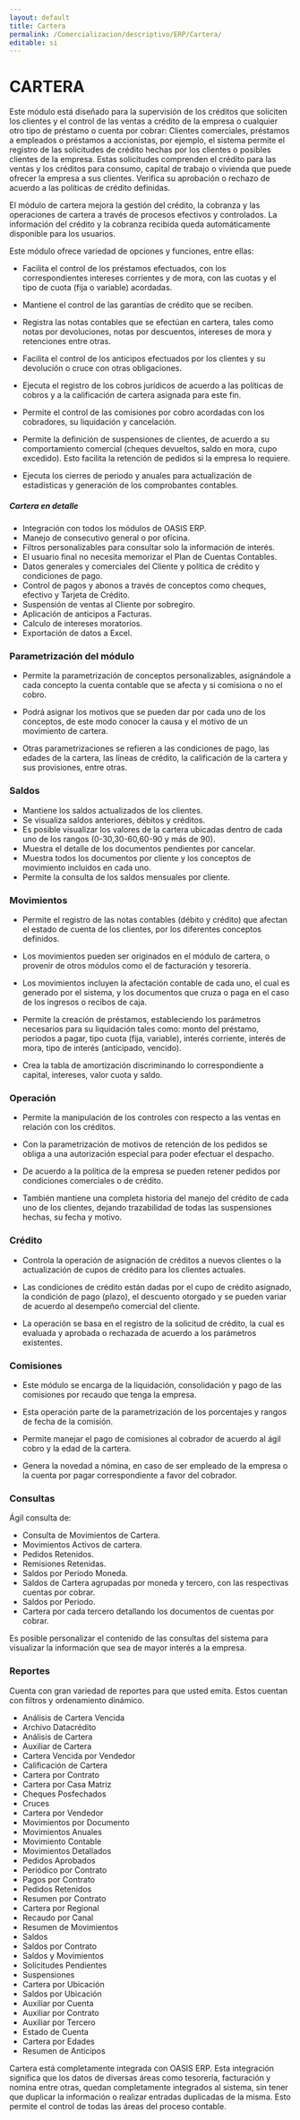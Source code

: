 ```yaml
---
layout: default
title: Cartera
permalink: /Comercializacion/descriptivo/ERP/Cartera/
editable: si
---
```


# CARTERA

Este módulo está diseñado para la supervisión de los créditos que soliciten los clientes y el control de las ventas a crédito de la empresa o cualquier otro tipo de préstamo o cuenta por cobrar: Clientes comerciales, préstamos a empleados o préstamos a accionistas, por ejemplo, el sistema permite el registro de las solicitudes de crédito hechas por los clientes o posibles clientes de la empresa. Estas solicitudes comprenden el crédito para las ventas y los créditos para consumo, capital de trabajo o vivienda que puede ofrecer la empresa a sus clientes. Verifica su aprobación o rechazo de acuerdo a las políticas de crédito definidas.  

El módulo de cartera mejora la gestión del crédito, la cobranza y las operaciones de cartera a través de procesos efectivos y controlados. La información del crédito y la cobranza recibida queda automáticamente disponible para los usuarios.  

Este módulo ofrece variedad de opciones y funciones, entre ellas:

* Facilita el control de los préstamos efectuados, con los correspondientes intereses corrientes y de mora, con las cuotas y el tipo de cuota (fija o variable) acordadas.  

* Mantiene el control de las garantías de crédito que se reciben.  

* Registra las notas contables que se efectúan en cartera, tales como notas por devoluciones, notas por descuentos, intereses de mora y retenciones entre otras.  

* Facilita el control de los anticipos efectuados por los clientes y su devolución o cruce con otras obligaciones.  

* Ejecuta el registro de los cobros jurídicos de acuerdo a las políticas de cobros y a la calificación de cartera asignada para este fin.  

* Permite el control de las comisiones por cobro acordadas con los cobradores, su liquidación y cancelación.  

* Permite la definición de suspensiones de clientes, de acuerdo a su comportamiento comercial (cheques devueltos, saldo en mora, cupo excedido). Esto facilita la retención de pedidos si la empresa lo requiere.  

* Ejecuta los cierres de periodo y anuales para actualización de estadísticas y generación de los comprobantes contables.  


##### Cartera en detalle

* Integración con todos los módulos de OASIS ERP.  
* Manejo de consecutivo general o por oficina.  
* Filtros personalizables para consultar solo la información de interés.  
* El usuario final no necesita memorizar el Plan de Cuentas Contables.  
* Datos generales y comerciales del Cliente y política de crédito y condiciones de pago.  
* Control de pagos y abonos a través de conceptos como cheques, efectivo y Tarjeta de Crédito.  
* Suspensión de ventas al Cliente por sobregiro.  
* Aplicación de anticipos a Facturas.  
* Calculo de intereses moratorios.  
* Exportación de datos a Excel.  


### Parametrización del módulo

* Permite la parametrización de conceptos personalizables, asignándole a cada concepto la cuenta contable que se afecta y si comisiona o no el cobro.  

* Podrá asignar los motivos que se pueden dar por cada uno de los conceptos, de este modo conocer la causa y el motivo de un movimiento de cartera.  

* Otras parametrizaciones se refieren a las condiciones de pago, las edades de la cartera, las líneas de crédito, la calificación de la cartera y sus provisiones, entre otras.  


### Saldos

* Mantiene los saldos actualizados de los clientes.  
* Se visualiza saldos anteriores, débitos y créditos.  
* Es posible visualizar los valores de la cartera ubicadas dentro de cada uno de los rangos (0-30,30-60,60-90 y más de 90).  
* Muestra el detalle de los documentos pendientes por cancelar.  
* Muestra todos los documentos por cliente y los conceptos de movimiento incluidos en cada uno.  
* Permite la consulta de los saldos mensuales por cliente.  


### Movimientos

* Permite el registro de las notas contables (débito y crédito) que afectan el estado de cuenta de los clientes, por los diferentes conceptos definidos.  

* Los movimientos pueden ser originados en el módulo de cartera, o provenir de otros módulos como el de facturación y tesorería.  

* Los movimientos incluyen la afectación contable de cada uno, el cual es generado por el sistema, y los documentos que cruza o paga en el caso de los ingresos o recibos de caja.  

* Permite la creación de préstamos, estableciendo los parámetros necesarios para su liquidación tales como: monto del préstamo, periodos a pagar, tipo cuota (fija, variable), interés corriente, interés de mora, tipo de interés (anticipado, vencido).  

* Crea la tabla de amortización discriminando lo correspondiente a capital, intereses, valor cuota y saldo.  


### Operación

* Permite la manipulación de los controles con respecto a las ventas en relación con los créditos.  

* Con la parametrización de motivos de retención de los pedidos se obliga a una autorización especial para poder efectuar el despacho.  

* De acuerdo a la política de la empresa se pueden retener pedidos por  condiciones comerciales o de crédito.  

* También mantiene una completa historia del manejo del crédito de cada uno de los clientes, dejando trazabilidad de todas las suspensiones hechas, su fecha y motivo.  


### Crédito

* Controla la operación de asignación de créditos a nuevos clientes o la actualización de cupos de crédito para los clientes actuales.  

* Las condiciones de crédito están dadas por el cupo de crédito asignado, la condición de pago (plazo), el descuento otorgado y se pueden variar de acuerdo al desempeño comercial del cliente.  

* La operación se basa en el registro de la solicitud de crédito, la cual es evaluada y aprobada o rechazada de acuerdo a los parámetros existentes.  


### Comisiones

* Este módulo se encarga de la liquidación, consolidación y pago de las comisiones por recaudo que tenga la empresa.  

* Esta operación parte de la parametrización de los porcentajes y rangos de fecha de la comisión.  

* Permite manejar el pago de comisiones al cobrador de acuerdo al ágil cobro y la edad de la cartera.  

* Genera la novedad a nómina, en caso de ser empleado de la empresa o la cuenta por pagar correspondiente a favor del cobrador.  


### Consultas

Ágil consulta de:  

* Consulta de Movimientos de Cartera.  
* Movimientos Activos de cartera.  
* Pedidos Retenidos.  
* Remisiones Retenidas.  
* Saldos por Periodo Moneda.  
* Saldos de Cartera agrupadas por moneda y tercero, con las respectivas cuentas por cobrar.  
* Saldos por Periodo.  
* Cartera por cada tercero detallando los documentos de cuentas por cobrar.  

Es posible personalizar el contenido de las consultas del sistema para visualizar la información que sea de mayor interés a la empresa.


### Reportes

Cuenta con gran variedad de reportes para que usted emita. Estos cuentan con filtros y ordenamiento dinámico.  


* Análisis de Cartera Vencida  
* Archivo Datacrédito  
* Análisis de Cartera  
* Auxiliar de Cartera  
* Cartera Vencida por Vendedor  
* Calificación de Cartera  
* Cartera por Contrato  
* Cartera por Casa Matriz  
* Cheques Posfechados  
* Cruces  
* Cartera por Vendedor  
* Movimientos por Documento  
* Movimientos Anuales  
* Movimiento Contable  
* Movimientos Detallados  
* Pedidos Aprobados  
* Periódico por Contrato  
* Pagos por Contrato  
* Pedidos Retenidos  
* Resumen por Contrato  
* Cartera por Regional  
* Recaudo por Canal  
* Resumen de Movimientos  
* Saldos  
* Saldos por Contrato  
* Saldos y Movimientos  
* Solicitudes Pendientes  
* Suspensiones  
* Cartera por Ubicación  
* Saldos por Ubicación  
* Auxiliar por Cuenta  
* Auxiliar por Contrato  
* Auxiliar por Tercero  
* Estado de Cuenta  
* Cartera por Edades  
* Resumen de Anticipos  

Cartera está completamente integrada con OASIS ERP. Esta integración significa que los datos de diversas áreas como tesorería, facturación y nomina entre otras, quedan completamente integrados al sistema, sin tener que duplicar la información o realizar entradas duplicadas de la misma.  Esto permite el control de todas las áreas del proceso contable.  